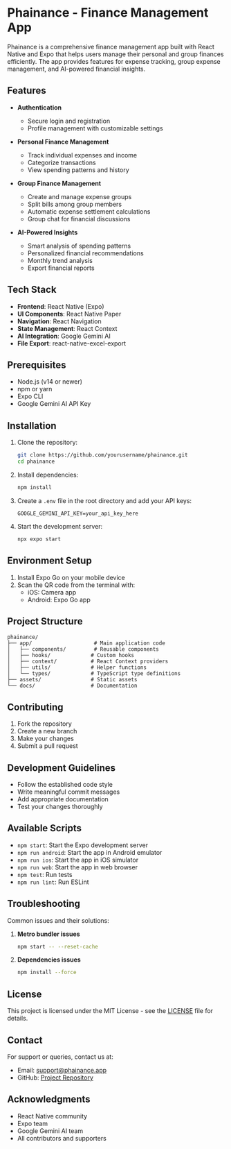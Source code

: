 # Phainance - Finance Management App

Phainance is a comprehensive finance management app built with React Native and Expo that helps users manage their personal and group finances efficiently. The app provides features for expense tracking, group expense management, and AI-powered financial insights.

## Features

- **Authentication**
  - Secure login and registration
  - Profile management with customizable settings

- **Personal Finance Management**
  - Track individual expenses and income
  - Categorize transactions
  - View spending patterns and history

- **Group Finance Management**
  - Create and manage expense groups
  - Split bills among group members
  - Automatic expense settlement calculations
  - Group chat for financial discussions

- **AI-Powered Insights**
  - Smart analysis of spending patterns
  - Personalized financial recommendations
  - Monthly trend analysis
  - Export financial reports

## Tech Stack

- **Frontend**: React Native (Expo)
- **UI Components**: React Native Paper
- **Navigation**: React Navigation
- **State Management**: React Context
- **AI Integration**: Google Gemini AI
- **File Export**: react-native-excel-export

## Prerequisites

- Node.js (v14 or newer)
- npm or yarn
- Expo CLI
- Google Gemini AI API Key

## Installation

1. Clone the repository:
   ```bash
   git clone https://github.com/yourusername/phainance.git
   cd phainance
   ```

2. Install dependencies:
   ```bash
   npm install
   ```

3. Create a `.env` file in the root directory and add your API keys:
   ```
   GOOGLE_GEMINI_API_KEY=your_api_key_here
   ```

4. Start the development server:
   ```bash
   npx expo start
   ```

## Environment Setup

1. Install Expo Go on your mobile device
2. Scan the QR code from the terminal with:
   - iOS: Camera app
   - Android: Expo Go app

## Project Structure

```
phainance/
├── app/                    # Main application code
│   ├── components/         # Reusable components
│   ├── hooks/             # Custom hooks
│   ├── context/           # React Context providers
│   ├── utils/             # Helper functions
│   └── types/             # TypeScript type definitions
├── assets/                # Static assets
└── docs/                  # Documentation
```

## Contributing

1. Fork the repository
2. Create a new branch
3. Make your changes
4. Submit a pull request

## Development Guidelines

- Follow the established code style
- Write meaningful commit messages
- Add appropriate documentation
- Test your changes thoroughly

## Available Scripts

- `npm start`: Start the Expo development server
- `npm run android`: Start the app in Android emulator
- `npm run ios`: Start the app in iOS simulator
- `npm run web`: Start the app in web browser
- `npm test`: Run tests
- `npm run lint`: Run ESLint

## Troubleshooting

Common issues and their solutions:

1. **Metro bundler issues**
   ```bash
   npm start -- --reset-cache
   ```

2. **Dependencies issues**
   ```bash
   npm install --force
   ```

## License

This project is licensed under the MIT License - see the [LICENSE](LICENSE) file for details.

## Contact

For support or queries, contact us at:
- Email: support@phainance.app
- GitHub: [Project Repository](https://github.com/yourusername/phainance)

## Acknowledgments

- React Native community
- Expo team
- Google Gemini AI team
- All contributors and supporters

